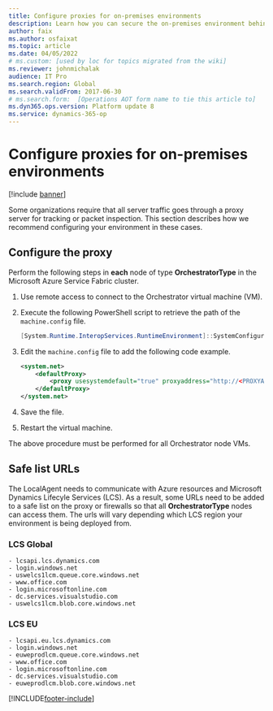 ```yaml
---
title: Configure proxies for on-premises environments
description: Learn how you can secure the on-premises environment behind a proxy, including an outlining on configuring proxie and safe list URLs.
author: faix
ms.author: osfaixat
ms.topic: article
ms.date: 04/05/2022
# ms.custom: [used by loc for topics migrated from the wiki]
ms.reviewer: johnmichalak
audience: IT Pro
ms.search.region: Global 
ms.search.validFrom: 2017-06-30 
# ms.search.form:  [Operations AOT form name to tie this article to]
ms.dyn365.ops.version: Platform update 8
ms.service: dynamics-365-op
---
```


# Configure proxies for on-premises environments

[!include [banner](../includes/banner.md)]

Some organizations require that all server traffic goes through a proxy server for tracking or packet inspection. This section describes how we recommend configuring your environment in these cases.

## Configure the proxy

Perform the following steps in **each** node of type **OrchestratorType** in the Microsoft Azure Service Fabric cluster.

1. Use remote access to connect to the Orchestrator virtual machine (VM).
2. Execute the following PowerShell script to retrieve the path of the ```machine.config``` file.

	```powershell
	[System.Runtime.InteropServices.RuntimeEnvironment]::SystemConfigurationFile
	```

3. Edit the ```machine.config``` file to add the following code example.

	```xml
	<system.net>
		<defaultProxy>
            <proxy usesystemdefault="true" proxyaddress="http://<PROXYADDRESS>:<PROXYPORT>" bypassonlocal="true" />
        </defaultProxy>
    </system.net>
	```

4. Save the file.
5. Restart the virtual machine.

The above procedure must be performed for all Orchestrator node VMs.

## Safe list URLs

The LocalAgent needs to communicate with Azure resources and Microsoft Dynamics Lifecyle Services (LCS). As a result, some URLs need to be added to a safe list on the proxy or firewalls so that all **OrchestratorType** nodes can access them. The urls will vary depending which LCS region your environment is being deployed from.

### LCS Global

```Text
- lcsapi.lcs.dynamics.com
- login.windows.net
- uswelcs1lcm.queue.core.windows.net
- www.office.com
- login.microsoftonline.com
- dc.services.visualstudio.com
- uswelcs1lcm.blob.core.windows.net
```

### LCS EU

```Text
- lcsapi.eu.lcs.dynamics.com
- login.windows.net
- euweprodlcm.queue.core.windows.net
- www.office.com
- login.microsoftonline.com
- dc.services.visualstudio.com
- euweprodlcm.blob.core.windows.net
```


[!INCLUDE[footer-include](../../../includes/footer-banner.md)]
